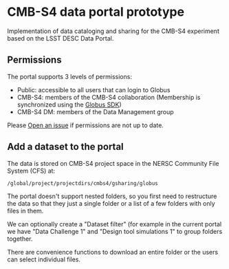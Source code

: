 # CMB-S4 data portal prototype

Implementation of data cataloging and sharing for the CMB-S4 experiment based on the LSST DESC Data Portal.

## Permissions

The portal supports 3 levels of permissions:

* Public: accessible to all users that can login to Globus
* CMB-S4: members of the CMB-S4 collaboration (Membership is synchronized using the [Globus SDK](https://zonca.dev/2021/09/globus-groups-python-sdk.html))
* CMB-S4 DM: members of the Data Management group

Please [Open an issue](https://github.com/zonca/cmb-s4-data-portal/issues/new) if permissions are not up to date.

## Add a dataset to the portal

The data is stored on CMB-S4 project space in the NERSC Community File System (CFS) at:

    /global/project/projectdirs/cmbs4/gsharing/globus
    
The portal doesn't support nested folders, so you first need to restructure the data so that they just a single folder or a list of a few folders with only files in them.

We can optionally create a "Dataset filter" (for example in the current portal we have "Data Challenge 1" and "Design tool simulations 1" to group folders together.

There are convenience functions to download an entire folder or the users can select individual files.
